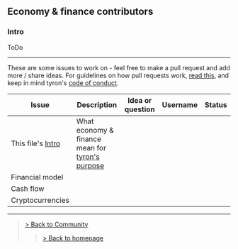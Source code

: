 ## Economy & finance contributors
### Intro
ToDo

---

These are some issues to work on - feel free to make a pull request and add more / share ideas. For guidelines on how pull requests work, [read this](https://github.com/tyronNetwork/tyron/blob/master/CONTRIBUTING.md), and keep in mind tyron's [code of conduct](https://github.com/tyronNetwork/tyron/blob/master/CODE_OF_CONDUCT.md).

| Issue | Description | Idea or question | Username | Status |
|---|---|---|---|---|
| This file's [Intro](#intro) | What economy & finance mean for [tyron's purpose](https://www.tyron.network/#the-purpose-of-tyron)|
| Financial model | 
| Cash flow |
| Cryptocurrencies |

---

> <a href="/community"> > Back to Community </a>
>> <a href="/"> > Back to homepage </a>
